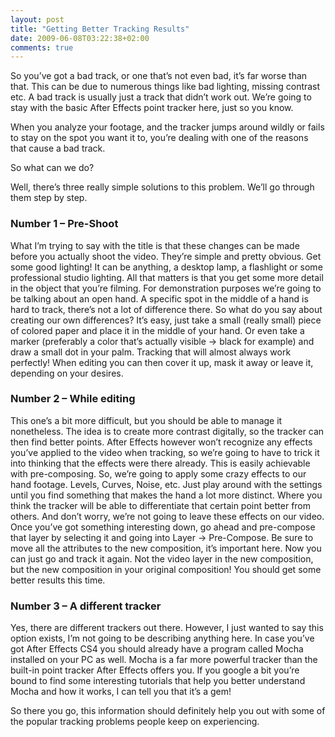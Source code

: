 ```yaml
---
layout: post
title: "Getting Better Tracking Results"
date: 2009-06-08T03:22:38+02:00
comments: true
---
```


So you’ve got a bad track, or one that’s not even bad, it’s far worse than that. This can be due to numerous things like bad lighting, missing contrast etc. A bad track is usually just a track that didn’t work out. We’re going to stay with the basic After Effects point tracker here, just so you know.

When you analyze your footage, and the tracker jumps around wildly or fails to stay on the spot you want it to, you’re dealing with one of the reasons that cause a bad track.

So what can we do?

Well, there’s three really simple solutions to this problem. We’ll go through them step by step.

### Number 1 – Pre-Shoot

What I’m trying to say with the title is that these changes can be made before you actually shoot the video. They’re simple and pretty obvious. Get some good lighting! It can be anything, a desktop lamp, a flashlight or some professional studio lighting. All that matters is that you get some more detail in the object that you’re filming. For demonstration purposes we’re going to be talking about an open hand. A specific spot in the middle of a hand is hard to track, there’s not a lot of difference there. So what do you say about creating our own differences? It’s easy, just take a small (really small) piece of colored paper and place it in the middle of your hand. Or even take a marker (preferably a color that’s actually visible -> black for example) and draw a small dot in your palm.
Tracking that will almost always work perfectly! When editing you can then cover it up, mask it away or leave it, depending on your desires.

### Number 2 – While editing

This one’s a bit more difficult, but you should be able to manage it nonetheless. The idea is to create more contrast digitally, so the tracker can then find better points. After Effects however won’t recognize any effects you’ve applied to the video when tracking, so we’re going to have to trick it into thinking that the effects were there already. This is easily achievable with pre-composing.
So, we’re going to apply some crazy effects to our hand footage. Levels, Curves, Noise, etc. Just play around with the settings until you find something that makes the hand a lot more distinct. Where you think the tracker will be able to differentiate that certain point better from others. And don’t worry, we’re not going to leave these effects on our video.
Once you’ve got something interesting down, go ahead and pre-compose that layer by selecting it and going into Layer -> Pre-Compose. Be sure to move all the attributes to the new composition, it’s important here. Now you can just go and track it again. Not the video layer in the new composition, but the new composition in your original composition!
You should get some better results this time.

### Number 3 – A different tracker

Yes, there are different trackers out there. However, I just wanted to say this option exists, I’m not going to be describing anything here. In case you’ve got After Effects CS4 you should already have a program called Mocha installed on your PC as well. Mocha is a far more powerful tracker than the built-in point tracker After Effects offers you.
If you google a bit you’re bound to find some interesting tutorials that help you better understand Mocha and how it works, I can tell you that it’s a gem!

So there you go, this information should definitely help you out with some of the popular tracking problems people keep on experiencing.
